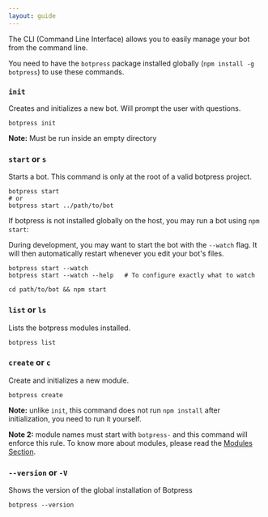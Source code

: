 ```yaml
---
layout: guide
---
```


The CLI (Command Line Interface) allows you to easily manage your bot from the command line.

You need to have the `botpress` package installed globally (`npm install -g botpress`) to use these commands.

### `init`

Creates and initializes a new bot. Will prompt the user with questions.

```
botpress init
```

**Note:** Must be run inside an empty directory

### `start` or `s` <a class="toc" id="toc-start-or-s" href="#toc-start-or-s"></a>


Starts a bot. This command is only at the root of a valid botpress project.

```
botpress start
# or
botpress start ../path/to/bot
```

If botpress is not installed globally on the host, you may run a bot using `npm start`:

During development, you may want to start the bot with the `--watch` flag. It will then automatically restart whenever you edit your bot's files.

```
botpress start --watch
botpress start --watch --help   # To configure exactly what to watch
```

```
cd path/to/bot && npm start
```

### `list` or `ls` <a class="toc" id="toc-list-or-ls-list" href="#toc-list-or-ls-list"></a>

Lists the botpress modules installed.

```
botpress list
```

### `create` or `c` <a class="toc" id="toc-create-or-c" href="#toc-create-or-c"></a>

Create and initializes a new module.

```
botpress create
```

**Note:** unlike `init`, this command does not run `npm install` after initialization, you need to run it yourself.

**Note 2:** module names must start with `botpress-` and this command will enforce this rule. To know more about modules, please read the [Modules Section](../modules/).

### `--version` or `-V` <a class="toc" id="toc-version-or-v" href="#toc-version-or-v"></a>

Shows the version of the global installation of Botpress

```
botpress --version
```
